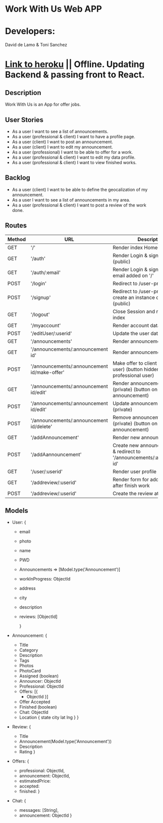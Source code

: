 # Work With Us Web APP

# Developers:

David de Lamo & Toni Sanchez

# [Link to heroku](https://workwithus.herokuapp.com/) || Offline. Updating Backend & passing front to React.

## Description

Work With Us is an App for offer jobs.

## User Stories

- As a user I want to see a list of announcements.
- As a user (professional & client) I want to have a profile page.
- As a user (client) I want to post an announcement.
- As a user (client) I want to edit my announcement.
- As a user (professional) I want to be able to offer for a work.
- As a user (professional & client) I want to edit my data profile.
- As a user (professional & client) I want to view finished works.

## Backlog

- As a user (client) I want to be able to define the geocalization of my announcement.
- As a user I want to see a list of announcements in my area.
- As a user (professional & client) I want to post a review of the work done.

## Routes

| Method | URL                                          | Description                                                                   |
| ------ | -------------------------------------------- | ----------------------------------------------------------------------------- |
| GET    | '/'                                          | Render index Homepage (public)                                                |
| GET    | '/auth'                                      | Render Login & signup form (public)                                           |
| GET    | '/auth/:email'                               | Render Login & signup form with email added on '/'                            |
| POST   | '/login'                                     | Redirect to /user-profile (public)                                            |
| POST   | '/signup'                                    | Redirect to /user-profile && create an instance of user on DB (public)        |
| GET    | '/logout'                                    | Close Session and redirect to index                                           |
| GET    | '/myaccount'                                 | Render account data (private)                                                 |
| POST   | '/editUser/:userid'                          | Update the user data                                                          |
| GET    | '/announcements'                             | Render announcements list                                                     |
| GET    | '/announcements/:announcement id'            | Render announcement details                                                   |
| POST   | '/announcements/:announcement id/make-offer' | Make offer to client (professional user) (button hidden if professional user) |
| GET    | '/announcements/:announcement id/edit'       | Render announcement data form (private) (button on announcement)              |
| POST   | '/announcements/:announcement id/edit'       | Update announcement data (private)                                            |
| POST   | '/announcements/:announcement id/delete'     | Remove announcement from DB (private) (button on announcement)                |
| GET    | '/addAnnouncement'                           | Render new announcement form                                                  |
| POST   | '/addAannouncement'                          | Create new announcement on DB & redirect to '/announcements/:announcement id' |
| GET    | '/user/:userid'                              | Render user profile (public)                                                  |
| GET    | '/addreview/:userid'                         | Render form for add a review after finish work                                |
| POST   | '/addreview/:userid'                         | Create the review at DB                                                       |

## Models

- User: {
  - email
  - photo
  - name
  - PWD
  - Announcements => [Model.type('Announcement')]
  - workInProgress: ObjectId
  - address
  - city
  - description
  - reviews: [ObjectId]
  
    }

- Announcement: {
  - Title
  - Category
  - Description
  - Tags
  - Photos
  - PhotoCard
  - Assigned (boolean)
  - Announcer: ObjectId
  - Professional: ObjectId
  - Offers: [{
    - ObjectId
      }]
  - Offer Accepted
  - Finished (boolean)
  - Chat: ObjectId
  - Location {
      state
      city
      lat
      lng
  }
    }

- Review: {
  - Title
  - Announcement(Model.type('Announcement'))
  - Description
  - Rating
    }

- Offers: {
   - professional: ObjectId,
   - announcement: ObjectId,
   - estimatedPrice:
   - accepted:
   - finished:
}

- Chat: {
   - messages: [String],
   - announcement: ObjectId
}
